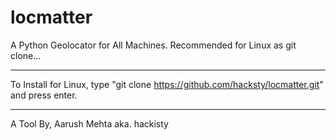 # locmatter
A Python Geolocator for All Machines. Recommended for Linux as git clone...

--------------------------------------------------------------------------------------------

To Install for Linux, type "git clone https://github.com/hacksty/locmatter.git" and press enter.

--------------------------------------------------------------------------------------------

A Tool By, Aarush Mehta
aka. hackisty
